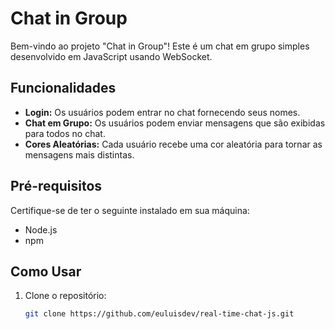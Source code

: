 # Chat in Group

Bem-vindo ao projeto "Chat in Group"! Este é um chat em grupo simples desenvolvido em JavaScript usando WebSocket.

## Funcionalidades

- **Login:** Os usuários podem entrar no chat fornecendo seus nomes.
- **Chat em Grupo:** Os usuários podem enviar mensagens que são exibidas para todos no chat.
- **Cores Aleatórias:** Cada usuário recebe uma cor aleatória para tornar as mensagens mais distintas.

## Pré-requisitos

Certifique-se de ter o seguinte instalado em sua máquina:

- Node.js
- npm

## Como Usar

1. Clone o repositório:

   ```bash
   git clone https://github.com/euluisdev/real-time-chat-js.git
